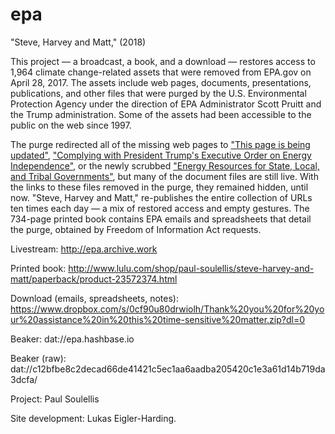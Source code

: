 # epa
"Steve, Harvey and Matt," (2018)

This project — a broadcast, a book, and a download — restores access to 1,964 climate change-related assets that were removed from EPA.gov on April 28, 2017. The assets include web pages, documents, presentations, publications, and other files that were purged by the U.S. Environmental Protection Agency under the direction of EPA Administrator Scott Pruitt and the Trump administration. Some of the assets had been accessible to the public on the web since 1997. 

The purge redirected all of the missing web pages to ["This page is being updated"](https://www.epa.gov/sites/production/files/signpost/cc.html), ["Complying with President Trump's Executive Order on Energy Independence"](https://www.epa.gov/energy-independence), or the newly scrubbed ["Energy Resources for State, Local, and Tribal Governments"](https://www.epa.gov/statelocalenergy#), but many of the document files are still live. With the links to these files removed in the purge, they remained hidden, until now. "Steve, Harvey and Matt," re-publishes the entire collection of URLs ten times each day — a mix of restored access and empty gestures. The 734-page printed book contains EPA emails and spreadsheets that detail the purge, obtained by Freedom of Information Act requests.

Livestream: http://epa.archive.work

Printed book: http://www.lulu.com/shop/paul-soulellis/steve-harvey-and-matt/paperback/product-23572374.html

Download (emails, spreadsheets, notes): https://www.dropbox.com/s/0cf90u80drwiolh/Thank%20you%20for%20your%20assistance%20in%20this%20time-sensitive%20matter.zip?dl=0  

Beaker: dat://epa.hashbase.io

Beaker (raw): dat://c12bfbe8c2decad66de41421c5ec1aa6aadba205420c1e3a61d14b719da3dcfa/

Project: Paul Soulellis

Site development: Lukas Eigler-Harding.
